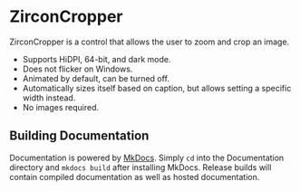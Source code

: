 # ZirconCropper
ZirconCropper is a control that allows the user to zoom and crop an image.

- Supports HiDPI, 64-bit, and dark mode.
- Does not flicker on Windows.
- Animated by default, can be turned off.
- Automatically sizes itself based on caption, but allows setting a specific width instead.
- No images required.

## Building Documentation

Documentation is powered by [MkDocs](http://www.mkdocs.org/). Simply `cd` into the Documentation directory and `mkdocs build` after installing MkDocs. Release builds will contain compiled documentation as well as hosted documentation.
